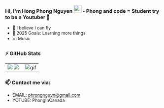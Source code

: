 ### Hi, I'm Hong Phong Nguyen <img src="https://media.giphy.com/media/hvRJCLFzcasrR4ia7z/giphy.gif" width="25px"> -  Phong and code = Student try to be a Youtuber 🌻  


- 🔭 I believe I can fly
- 💪 2025 Goals: Learning more things
- ⭐: Music

### :zap: GitHub Stats

<table>
<tr>
  <td width="48%">
    <img src="https://github-readme-stats.vercel.app/api?username=ThanhLa1802&show_icons=true&hide=contribs,issues&hide_border=true" />
    <img src="https://github-readme-stats.vercel.app/api/top-langs/?username=ThanhLa1802&layout=compact&show_icons=true&hide_border=true" />
  </td>
  <td width="52%"><img alt="gif" align="right" src=".github/assets/coding-freak.gif"/></td>
</tr>
<table>

### 📫 Contact me via:
- EMAIL: phrongnguyn@gmail.com
- YOTUBE: PhongInCanada

[website]: [https://www.youtube.com/channel/UC9L5_YMFz8JfBeQtUic8-3A](https://www.youtube.com/channel/UCIpPJucPtYZPVxlHQdzKKVQ)https://www.youtube.com/channel/UCIpPJucPtYZPVxlHQdzKKVQ

